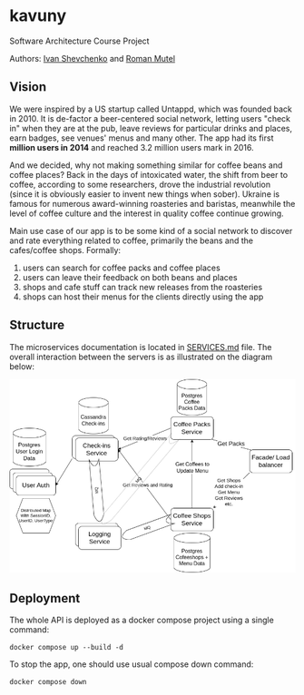 # kavuny

Software Architecture Course Project

Authors: [Ivan Shevchenko](https://github.com/ishevche) and [Roman Mutel](https://github.com/rwmutel)

## Vision

We were inspired by a US startup called Untappd, which was founded back in 2010. It is de-factor a beer-centered social network, letting users "check in" when they are at the pub, leave reviews for particular drinks and places, earn badges, see venues' menus and many other. The app had its first **million users in 2014** and reached 3.2 million users mark in 2016.

And we decided, why not making something similar for coffee beans and coffee places? Back in the days of intoxicated water, the shift from beer to coffee, according to some researchers, drove the industrial revolution (since it is obviously easier to invent new things when sober). Ukraine is famous for numerous award-winning roasteries and baristas, meanwhile the level of coffee culture and the interest in quality coffee continue growing.

Main use case of our app is to be some kind of a social network to discover and rate everything related to coffee, primarily the beans and the cafes/coffee shops. Formally:

1. users can search for coffee packs and coffee places
2. users can leave their feedback on both beans and places
3. shops and cafe stuff can track new releases from the roasteries
4. shops can host their menus for the clients directly using the app

## Structure

The microservices documentation is located in [SERVICES.md](SERVICES.md) file. The overall interaction between the servers is as illustrated on the diagram below:

![](ServicesStructure.png)

## Deployment

The whole API is deployed as a docker compose project using a single command:

```shell
docker compose up --build -d
```

To stop the app, one should use usual compose down command:

```shell
docker compose down
```

